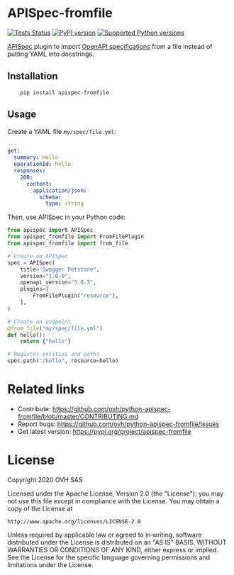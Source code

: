 # APISpec-fromfile

[![Tests Status](https://github.com/ovh/python-apispec-fromfile/actions/workflows/tests.yml/badge.svg?branch=main)](https://github.com/ovh/python-apispec-fromfile/actions/workflows/tests.yml)
[![PyPI version](https://img.shields.io/pypi/v/apispec-fromfile)](https://pypi.python.org/pypi/apispec-fromfile)
[![Supported Python versions](https://img.shields.io/pypi/pyversions/apispec-fromfile.svg)](https://pypi.python.org/pypi/apispec-fromfile)


[APISpec](https://apispec.readthedocs.io/en/latest/) plugin to import [OpenAPI specifications](https://github.com/OAI/OpenAPI-Specification) from a file instead of putting YAML into docstrings.


## Installation

```console
    pip install apispec-fromfile
```

## Usage

Create a YAML file `my/spec/file.yml`:

```yaml
---
get:
  summary: Hello
  operationId: hello
  responses:
    200:
      content:
        application/json:
          schema:
            type: string
```


Then, use APISpec in your Python code:

```python
from apispec import APISpec
from apispec_fromfile import FromFilePlugin
from apispec_fromfile import from_file

# Create an APISpec
spec = APISpec(
    title="Swagger Petstore",
    version="1.0.0",
    openapi_version="3.0.3",
    plugins=[
        FromFilePlugin("resource"),
    ],
)

# Create an endpoint
@from_file("my/spec/file.yml")
def hello():
    return {"hello"}

# Register entities and paths
spec.path("/hello", resource=hello)
```

# Related links

* Contribute: https://github.com/ovh/python-apispec-fromfile/blob/master/CONTRIBUTING.md
* Report bugs: https://github.com/ovh/python-apispec-fromfile/issues
* Get latest version: https://pypi.org/project/apispec-fromfile

# License

Copyright 2020 OVH SAS

Licensed under the Apache License, Version 2.0 (the "License");
you may not use this file except in compliance with the License.
You may obtain a copy of the License at

    http://www.apache.org/licenses/LICENSE-2.0

Unless required by applicable law or agreed to in writing, software
distributed under the License is distributed on an "AS IS" BASIS,
WITHOUT WARRANTIES OR CONDITIONS OF ANY KIND, either express or implied.
See the License for the specific language governing permissions and
limitations under the License.
